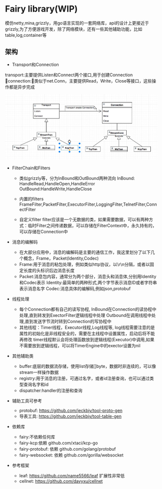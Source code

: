 # Fairy library(WIP)

模仿netty,mina,grizzly，用go语言实现的一套网络库，api的设计上更接近于grizzly,为了方便游戏开发，除了网络模块，还有一些其他辅助功能，比如table,log,container等

## 架构
* Transport和Connection

 transport:主要提供Listen和Connect两个接口,用于创建Connection
 connection:类似于net.Conn，主要提供Read，Write，Close等接口，这些操作都是异步完成

 ![Tran和Conn](doc/tran-conn.png)

 * FilterChain和Filters
    - 类似grizzly等，分为InBound和OutBound两种流向
    InBound: HandleRead,HandleOpen,HandleError
    OutBound:HandleWrite,HandleClose
 
    - 内置的filters
    FrameFilter,PacketFilter,ExecutorFilter,LoggingFilter,TelnetFilter,ConnectFilter
    - 自定义filter
    filter应该是一个无数据的类，如果需要数据，可以有两种方式：临时Filter之间传递数据，可以存储在FilterContext中，永久持有的，可以存储在Connection中

 * 消息的编解码
    - 在大部分应用中，消息的编解码是主要的通信工作，我这里划分了以下几个概念，Frame，Packet(Identity,Codec)
    - Frame:用于消息的粘包处理，例如类似http协议，以\r\n分隔，或者以固定长度的头标识后边消息长度
    - Packet:消息包内容，通常分为两个部分，消息头和消息体,分别用Identity和Codec表示
 Identity:最简单的两种形式,两个字节表示消息ID或者字符串表示消息名字
 Codec:消息具体的编解码,例如json,protobuf

 * 线程处理
    - 每个Connection都有自己的读写协程,
  InBound在Connection的读协程中处理,直到转发到ExectorFilter逻辑线程中处理
  Outbound在调用线程中处理,直到发送字节流时转到Connection的写协程中
    - 其他线程：Timer线程，Executor线程,Log线程等,
  log线程需要注意的是属性的初始化是非线程安全的，需要在主线程中设置属性，启动后将不能再修改
  timer线程默认会将处理函数放到逻辑线程(Executor)中调用,如果不需要放到逻辑线程，可以将TimerEngine中的exector设置为nil

* 其他辅助类
    - buffer:底层的数据流存储，使用list存储[]byte，数据时非连续的，可以像stream一样操作数据
    - registry:用于消息的注册，可通过名字，或者id注册查询，也可以通过类型查询名字和id
    - dispatcher:handler的注册和查询

* 辅助工具可参考
    - protobuf: https://github.com/jeckbjy/tool-proto-gen
    - 导表工具:  https://github.com/jeckbjy/tool-table-gen

* 依赖库
    - fairy:不依赖任何库
    - fairy-kcp:依赖 github.com/xtaci/kcp-go
    - fairy-protobuf: 依赖 github.com/golang/protobuf
    - fairy-websocket: 依赖 github.com/gorilla/websocket

* 参考框架
    - leaf: https://github.com/name5566/leaf 扩展性非常低
    - cellnet: https://github.com/davyxu/cellnet 
